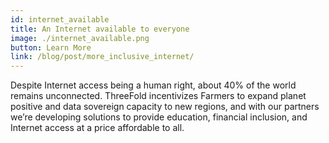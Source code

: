 ```yaml
---
id: internet_available
title: An Internet available to everyone
image: ./internet_available.png
button: Learn More
link: /blog/post/more_inclusive_internet/
---
```


Despite Internet access being a human right, about 40% of the world remains unconnected. ThreeFold incentivizes Farmers to expand planet positive and data sovereign capacity to new regions, and with our partners we’re developing solutions to provide education, financial inclusion, and Internet access at a price affordable to all.
